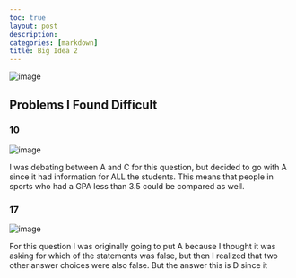 ```yaml
---
toc: true
layout: post
description:
categories: [markdown]
title: Big Idea 2
---
```


![image](https://user-images.githubusercontent.com/82348259/225999201-f9c40fe4-5e4a-452b-89ac-eb2754c447f2.png)

## Problems I Found Difficult

### 10

![image](https://user-images.githubusercontent.com/82348259/225999632-ad3ee924-4a1b-477b-a2c6-03f3c81bb50a.png)

I was debating between A and C for this question, but decided to go with A since it had information for ALL the students. This means that people in sports who had a GPA less than 3.5 could be compared as well.

### 17

![image](https://user-images.githubusercontent.com/82348259/226002219-8aee846d-dd74-4f53-892a-a49b7c69a294.png)

For this question I was originally going to put A because I thought it was asking for which of the statements was false, but then I realized that two other answer choices were also false. But the answer this is D since it 
